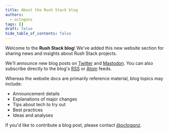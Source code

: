 ```yaml
---
title: About the Rush Stack blog
authors:
  - octogonz
tags: []
draft: false
hide_table_of_contents: false
---
```


Welcome to the **Rush Stack blog**! We've added this new website section for sharing news and insights
about Rush Stack projects.

We'll announce new blog posts on [Twitter](https://twitter.com/rushstack)
and [Mastodon](https://fosstodon.org/@rushstack). You can also subscribe directly to the blog's
[RSS](@rushstack/blog/rss.xml) or [Atom](@rushstack/blog/atom.xml) feeds.

<!-- The above links use @rushstack prefixes to force literal URLs without trailingSlash rewriting -->

<!--truncate-->

Whereas the website docs are primarily reference material, blog topics may include:

- Announcement details
- Explanations of major changes
- Tips about tech to try out
- Best practices
- Ideas and analyses

<!--
NOTE: Use Twitter/Mastodon for quick announcements.  The blog should only be
used for content that is too large to fit in a tweet.
-->

If you'd like to contribute a blog post, please contact [@octogonz](https://github.com/octogonz).
